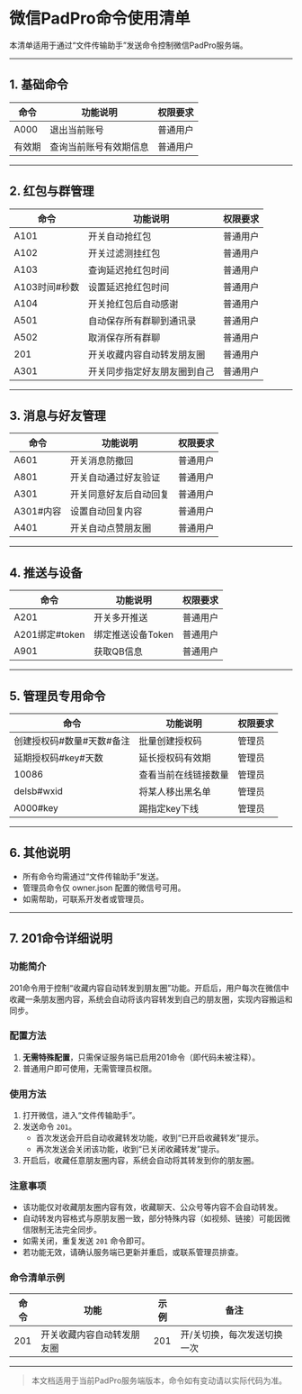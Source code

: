 # 微信PadPro命令使用清单

本清单适用于通过“文件传输助手”发送命令控制微信PadPro服务端。

---

## 1. 基础命令

| 命令         | 功能说明                 | 权限要求   |
|--------------|--------------------------|------------|
| A000         | 退出当前账号             | 普通用户   |
| 有效期       | 查询当前账号有效期信息   | 普通用户   |

---

## 2. 红包与群管理

| 命令         | 功能说明                 | 权限要求   |
|--------------|--------------------------|------------|
| A101         | 开关自动抢红包           | 普通用户   |
| A102         | 开关过滤测挂红包         | 普通用户   |
| A103         | 查询延迟抢红包时间       | 普通用户   |
| A103时间#秒数| 设置延迟抢红包时间       | 普通用户   |
| A104         | 开关抢红包后自动感谢     | 普通用户   |
| A501         | 自动保存所有群聊到通讯录 | 普通用户   |
| A502         | 取消保存所有群聊         | 普通用户   |
| 201          | 开关收藏内容自动转发朋友圈| 普通用户   |
| A301         | 开关同步指定好友朋友圈到自己| 普通用户   |

---

## 3. 消息与好友管理

| 命令         | 功能说明                 | 权限要求   |
|--------------|--------------------------|------------|
| A601         | 开关消息防撤回           | 普通用户   |
| A801         | 开关自动通过好友验证     | 普通用户   |
| A301         | 开关同意好友后自动回复   | 普通用户   |
| A301#内容    | 设置自动回复内容         | 普通用户   |
| A401         | 开关自动点赞朋友圈       | 普通用户   |

---

## 4. 推送与设备

| 命令         | 功能说明                 | 权限要求   |
|--------------|--------------------------|------------|
| A201         | 开关多开推送             | 普通用户   |
| A201绑定#token| 绑定推送设备Token        | 普通用户   |
| A901         | 获取QB信息               | 普通用户   |

---

## 5. 管理员专用命令

| 命令                 | 功能说明                 | 权限要求   |
|----------------------|--------------------------|------------|
| 创建授权码#数量#天数#备注 | 批量创建授权码           | 管理员     |
| 延期授权码#key#天数      | 延长授权码有效期         | 管理员     |
| 10086                | 查看当前在线链接数量      | 管理员     |
| delsb#wxid           | 将某人移出黑名单         | 管理员     |
| A000#key             | 踢指定key下线            | 管理员     |

---

## 6. 其他说明

- 所有命令均需通过“文件传输助手”发送。
- 管理员命令仅 owner.json 配置的微信号可用。
- 如需帮助，可联系开发者或管理员。

---

## 7. 201命令详细说明

### 功能简介

201命令用于控制“收藏内容自动转发到朋友圈”功能。开启后，用户每次在微信中收藏一条朋友圈内容，系统会自动将该内容转发到自己的朋友圈，实现内容搬运和同步。

### 配置方法

1. **无需特殊配置**，只需保证服务端已启用201命令（即代码未被注释）。
2. 普通用户即可使用，无需管理员权限。

### 使用方法

1. 打开微信，进入“文件传输助手”。
2. 发送命令 `201`。
   - 首次发送会开启自动收藏转发功能，收到“已开启收藏转发”提示。
   - 再次发送会关闭该功能，收到“已关闭收藏转发”提示。
3. 开启后，收藏任意朋友圈内容，系统会自动将其转发到你的朋友圈。

### 注意事项

- 该功能仅对收藏朋友圈内容有效，收藏聊天、公众号等内容不会自动转发。
- 自动转发内容格式与原朋友圈一致，部分特殊内容（如视频、链接）可能因微信限制无法完全同步。
- 如需关闭，重复发送 `201` 命令即可。
- 若功能无效，请确认服务端已更新并重启，或联系管理员排查。

### 命令清单示例

| 命令 | 功能 | 示例 | 备注 |
|------|------|------|------|
| 201  | 开关收藏内容自动转发朋友圈 | 201 | 开/关切换，每次发送切换一次 |

---

> 本文档适用于当前PadPro服务端版本，命令如有变动请以实际代码为准。 